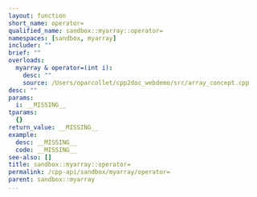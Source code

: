 ```yaml
---
layout: function
short_name: operator=
qualified_name: sandbox::myarray::operator=
namespaces: [sandbox, myarray]
includer: ""
brief: ""
overloads:
  myarray & operator=(int i):
    desc: ""
    source: /Users/oparcollet/cpp2doc_webdemo/src/array_concept.cpp
desc: ""
params:
  i: __MISSING__
tparams:
  {}
return_value: __MISSING__
example:
  desc: __MISSING__
  code: __MISSING__
see-also: []
title: sandbox::myarray::operator=
permalink: /cpp-api/sandbox/myarray/operator=
parent: sandbox::myarray
...
```


